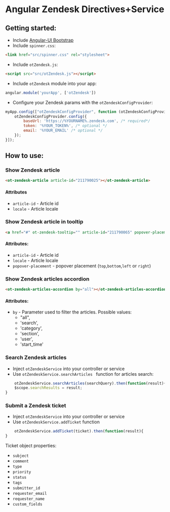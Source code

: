 # Angular Zendesk Directives+Service

## Getting started:
  - Include [Angular-UI Bootstrap](https://angular-ui.github.io/bootstrap/#/getting_started)
  - Include `spinner.css`:
```html
<link href="src/spinner.css" rel="stylesheet">
```
  - Include `otZendesk.js`:
```html
<script src="src/otZendesk.js"></script>
```
  - Include `otZendesk` module into your app:
```javascript
angular.module('yourApp', ['otZendesk'])
```
- Configure your Zendesk params with the `otZendeskConfigProvider`:
```javascript
myApp.config(["otZendeskConfigProvider", function (otZendeskConfigProvider) {
	otZendeskConfigProvider.config({
	    baseUrl: 'https://%YOURNAME%.zendesk.com', /* required*/
	    token: '%YOUR_TOKEN%', /* optional */
	    email: '%YOUR_EMAIL' /* optional */
	});
}]);
```

## How to use:

### Show Zendesk article
```html
<ot-zendesk-article article-id="211790025"></ot-zendesk-article>
```
#### Attributes
* `article-id` - Article id
* `locale` - Article locale

### Show Zendesk article in tooltip
```html
<a href="#" ot-zendesk-tooltip="" article-id="211790065" popover-placement="bottom">Show Zendesk Tooltip</a>
```

#### Attributes:
* `article-id` - Article id
* `locale` - Article locale
* `popover-placement` - popover placement (`top`,`bottom`,`left` or `right`)

### Show Zendesk articles accordion
```html
<ot-zendesk-articles-accordion by="all"></ot-zendesk-articles-accordion>
```
#### Attributes:
* `by` - Parameter used to filter the articles. Possible values:
    - "all",
    - 'search',
    - 'category',
    - 'section',
    - 'user',
    - 'start_time'


### Search Zendesk articles
 - Inject `otZendeskService` into your controller or service
 - Use `otZendeskService.searchArticles ` function for articles search:
```javascript
	otZendeskService.searchArticles(searchQuery).then(function(result){
	$scope.searchResults = result;
}
```

### Submit a Zendesk ticket
 - Inject `otZendeskService` into your controller or service
 - Use `otZendeskService.addTicket` function
```javascript
	otZendeskService.addTicket(ticket).then(function(result){
}
```
Ticket object properties:
- `subject`
- `comment`
- `type`
- `priority`
- `status`
- `tags`
- `submitter_id`
- `requester_email`
- `requester_name`
- `custom_fields`
